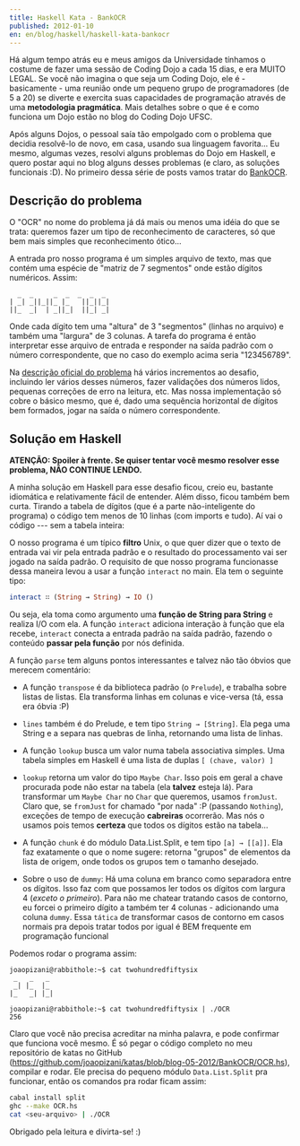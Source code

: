 ```yaml
---
title: Haskell Kata - BankOCR
published: 2012-01-10
en: en/blog/haskell/haskell-kata-bankocr
---
```


Há algum tempo atrás eu e meus amigos da Universidade tínhamos o costume de fazer uma sessão de Coding Dojo a cada 15 dias,
e era MUITO LEGAL.
Se você não imagina o que seja um Coding Dojo, ele é - basicamente - uma reunião onde um pequeno grupo de programadores (de 5 a 20)
se diverte e exercita suas capacidades de programação através de uma **metodologia pragmática**.
Mais detalhes sobre o que é e como funciona um Dojo estão no blog do Coding Dojo UFSC.

Após alguns Dojos, o pessoal saía tão empolgado com o problema que decidia resolvê-lo de novo, em casa, usando sua linguagem favorita...
Eu mesmo, algumas vezes, resolvi alguns problemas do Dojo em Haskell,
e quero postar aqui no blog alguns desses problemas (e claro, as soluções funcionais :D).
No primeiro dessa série de posts vamos tratar do [BankOCR][1].

<!--more-->


Descrição do problema
---------------------
O "OCR" no nome do problema já dá mais ou menos uma idéia do que se trata:
queremos fazer um tipo de reconhecimento de caracteres, só que bem mais simples que reconhecimento ótico...

A entrada pro nosso programa é um simples arquivo de texto,
mas que contém uma espécie de "matriz de 7 segmentos" onde estão dígitos numéricos.
Assim:

      _  _     _  _  _  _  _
    | _| _||_||_ |_   ||_||_|
    ||_  _|  | _||_|  ||_| _|

Onde cada dígito tem uma "altura" de 3 "segmentos" (linhas no arquivo) e também uma "largura" de 3 colunas.
A tarefa do programa é então interpretar esse arquivo de entrada e responder na saída padrão com o número correspondente,
que no caso do exemplo acima seria "123456789".

Na [descrição oficial do problema][1] há vários incrementos ao desafio,
incluindo ler vários desses números, fazer validações dos números lidos, pequenas correções de erro na leitura, etc.
Mas nossa implementação só cobre o básico mesmo, que é,
dado uma sequência horizontal de dígitos bem formados, jogar na saída o número correspondente.


Solução em Haskell
------------------

**ATENÇÃO: Spoiler à frente. Se quiser tentar você mesmo resolver esse problema, NÃO CONTINUE LENDO.**

A minha solução em Haskell para esse desafio ficou, creio eu, bastante idiomática e relativamente fácil de entender.
Além disso, ficou também bem curta.
Tirando a tabela de dígitos (que é a parte não-inteligente do programa) o código tem menos de 10 linhas (com imports e tudo).
Aí vai o código --- sem a tabela inteira:

<script src="http://gist-it.sudarmuthu.com/github/joaopizani/katas/blob/blog-05-2012/BankOCR/OCR.hs?footer=0&slice=0:16"></script>

O nosso programa é um típico **filtro** Unix,
o que quer dizer que o texto de entrada vai vir pela entrada padrão e o resultado do processamento vai ser jogado na saída padrão.
O requisito de que nosso programa funcionasse dessa maneira levou a usar a função `interact` no main.
Ela tem o seguinte tipo:

```haskell
interact ∷ (String → String) → IO ()
```

Ou seja, ela toma como argumento uma **função de String para String** e realiza I/O com ela.
A função `interact` adiciona interação à função que ela recebe, `interact` conecta a entrada padrão na saída padrão,
fazendo o conteúdo **passar pela função** por nós definida.

A função `parse` tem alguns pontos interessantes e talvez não tão óbvios que merecem comentário:

  * A função `transpose` é da biblioteca padrão (o `Prelude`), e trabalha sobre listas de listas.
    Ela transforma linhas em colunas e vice-versa (tá, essa era óbvia :P)

  * `lines` também é do Prelude, e tem tipo `String → [String]`.
    Ela pega uma String e a separa nas quebras de linha, retornando uma lista de linhas.

  * A função `lookup` busca um valor numa tabela associativa simples.
    Uma tabela simples em Haskell é uma lista de duplas `[ (chave, valor) ]`

  * `lookup` retorna um valor do tipo `Maybe Char`.
    Isso pois em geral a chave procurada pode não estar na tabela (ela **talvez** esteja lá).
    Para transformar um `Maybe Char` no `Char` que queremos, usamos `fromJust`.
    Claro que, se `fromJust` for chamado "por nada" :P (passando `Nothing`), exceções de tempo de execução **cabreiras** ocorrerão.
    Mas nós o usamos pois temos **certeza** que todos os dígitos estão na tabela...

  * A função `chunk` é do módulo Data.List.Split, e tem tipo `[a] → [[a]]`.
    Ela faz exatamente o que o nome sugere: retorna "grupos" de elementos da lista de origem, onde todos os grupos tem o tamanho desejado.

  * Sobre o uso de `dummy`: Há uma coluna em branco como separadora entre os dígitos.
    Isso faz com que possamos ler todos os dígitos com largura 4 (_exceto o primeiro_).
    Para não me chatear tratando casos de contorno, eu forcei o primeiro dígito a também ter 4 colunas - adicionando uma coluna `dummy`.
    Essa `tática` de transformar casos de contorno em casos normais pra depois tratar todos por igual é BEM frequente em programação funcional

Podemos rodar o programa assim:

    joaopizani@rabbithole:~$ cat twohundredfiftysix
     _   _   _
     _| |_  |_
    |_   _| |_|

    joaopizani@rabbithole:~$ cat twohundredfiftysix | ./OCR
    256

Claro que você não precisa acreditar na minha palavra, e pode confirmar que funciona você mesmo.
É só pegar o código completo no meu repositório de katas no GitHub
(<https://github.com/joaopizani/katas/blob/blog-05-2012/BankOCR/OCR.hs>), compilar e rodar.
Ele precisa do pequeno módulo `Data.List.Split` pra funcionar, então os comandos pra rodar ficam assim:

```bash
cabal install split
ghc --make OCR.hs
cat <seu-arquivo> | ./OCR
```

Obrigado pela leitura e divirta-se! :)

[1]: <http://codingdojo.org/cgi-bin/index.pl?KataBankOCR>
